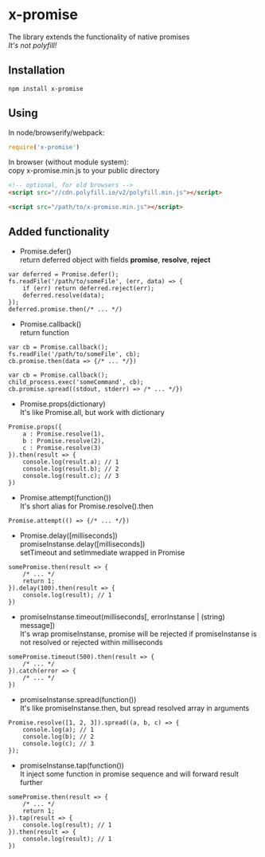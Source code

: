 # x-promise
The library extends the functionality of native promises
<br><i>It's not polyfill!</i>

## Installation
`npm install x-promise`

## Using
In node/browserify/webpack:
```javascript
require('x-promise')
```
In browser (without module system):<br/>
copy x-promise.min.js to your public directory
```html
<!-- optional, for old browsers -->
<script src="//cdn.polyfill.io/v2/polyfill.min.js"></script>

<script src="/path/to/x-promise.min.js"></script>
```

## Added functionality
- Promise.defer()<br/>
return deferred object with fields **promise**, **resolve**, **reject**<br/>
```
var deferred = Promise.defer();
fs.readFile('/path/to/someFile', (err, data) => {
    if (err) return deferred.reject(err);
    deferred.resolve(data);
});
deferred.promise.then(/* ... */)
```

- Promise.callback()<br/>
return function<br/>
```
var cb = Promise.callback();
fs.readFile('/path/to/someFile', cb);
cb.promise.then(data => {/* ... */})

var cb = Promise.callback();
child_process.exec('someCommand', cb);
cb.promise.spread((stdout, stderr) => /* ... */})
```

- Promise.props(dictionary)<br/>
It's like Promise.all, but work with dictionary<br/>
```
Promise.props({
    a : Promise.resolve(1),
    b : Promise.resolve(2),
    c : Promise.resolve(3)
}).then(result => {
    console.log(result.a); // 1
    console.log(result.b); // 2
    console.log(result.c); // 3
})
```

- Promise.attempt(function())<br/>
It's short alias for Promise.resolve().then<br/>
```
Promise.attempt(() => {/* ... */})
```

- Promise.delay([milliseconds])<br/>
promiseInstanse.delay([milliseconds])<br/>
setTimeout and setImmediate wrapped in Promise
```
somePromise.then(result => {
    /* ... */
    return 1;
}).delay(100).then(result => {
    console.log(result); // 1
})
```

- promiseInstanse.timeout(milliseconds[, errorInstanse | (string) message])<br/>
It's wrap promiseInstanse, promise will be rejected if promiseInstanse is not resolved or rejected within milliseconds<br/>
```
somePromise.timeout(500).then(result => {
    /* ... */
}).catch(error => {
    /* ... */
})
```

- promiseInstanse.spread(function())<br/>
It's like promiseInstanse.then, but spread resolved array in arguments<br/>
```
Promise.resolve([1, 2, 3]).spread((a, b, c) => {
    console.log(a); // 1
    console.log(b); // 2
    console.log(c); // 3
});
```

- promiseInstanse.tap(function())<br/>
It inject some function in promise sequence and will forward result further
```
somePromise.then(result => {
    /* ... */
    return 1;
}).tap(result => {
    console.log(result); // 1
}).then(result => {
    console.log(result); // 1
})
```
